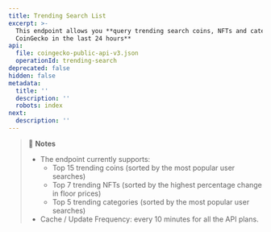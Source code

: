 ```yaml
---
title: Trending Search List
excerpt: >-
  This endpoint allows you **query trending search coins, NFTs and categories on
  CoinGecko in the last 24 hours**
api:
  file: coingecko-public-api-v3.json
  operationId: trending-search
deprecated: false
hidden: false
metadata:
  title: ''
  description: ''
  robots: index
next:
  description: ''
---
```

> 📘 **Notes**
> 
> - The endpoint currently supports:
>   - Top 15 trending coins (sorted by the most popular user searches)
>   - Top 7 trending NFTs (sorted by the highest percentage change in floor prices)
>   - Top 5 trending categories (sorted by the most popular user searches)
> - Cache / Update Frequency: every 10 minutes for all the API plans.